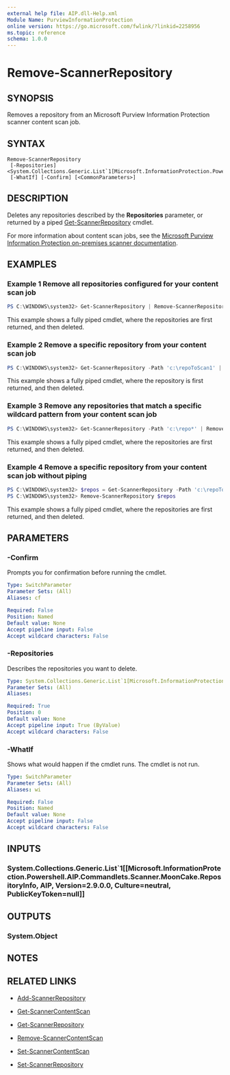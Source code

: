 ```yaml
---
external help file: AIP.dll-Help.xml
Module Name: PurviewInformationProtection
online version: https://go.microsoft.com/fwlink/?linkid=2258956
ms.topic: reference
schema: 1.0.0
---
```


# Remove-ScannerRepository

## SYNOPSIS
Removes a repository from an Microsoft Purview Information Protection scanner content scan job.

## SYNTAX

```
Remove-ScannerRepository
 [-Repositories] <System.Collections.Generic.List`1[Microsoft.InformationProtection.Powershell.AIP.Commandlets.Scanner.MoonCake.RepositoryInfo]>
 [-WhatIf] [-Confirm] [<CommonParameters>]
```

## DESCRIPTION
Deletes any repositories described by the **Repositories** parameter, or returned by a piped [Get-ScannerRepository](Get-ScannerRepository.md) cmdlet.

For more information about content scan jobs, see the [Microsoft Purview Information Protection on-premises scanner documentation](/information-protection/deploy-aip-scanner-configure-install#create-a-content-scan-job).

## EXAMPLES

### Example 1 Remove all repositories configured for your content scan job
```powershell
PS C:\WINDOWS\system32> Get-ScannerRepository | Remove-ScannerRepository
```

This example shows a fully piped cmdlet, where the repositories are first returned, and then deleted.

### Example 2 Remove a specific repository from your content scan job
```powershell
PS C:\WINDOWS\system32> Get-ScannerRepository -Path 'c:\repoToScan1' | Remove-ScannerRepository
```

This example shows a fully piped cmdlet, where the repository is first returned, and then deleted.

### Example 3 Remove any repositories that match a specific wildcard pattern from your content scan job
```powershell
PS C:\WINDOWS\system32> Get-ScannerRepository -Path 'c:\repo*' | Remove-ScannerRepository
```

This example shows a fully piped cmdlet, where the repositories are first returned, and then deleted.

### Example 4 Remove a specific repository from your content scan job without piping
```powershell
PS C:\WINDOWS\system32> $repos = Get-ScannerRepository -Path 'c:\repoToScan1'
PS C:\WINDOWS\system32> Remove-ScannerRepository $repos
```

This example shows a fully piped cmdlet, where the repositories are first returned, and then deleted.

## PARAMETERS

### -Confirm
Prompts you for confirmation before running the cmdlet.

```yaml
Type: SwitchParameter
Parameter Sets: (All)
Aliases: cf

Required: False
Position: Named
Default value: None
Accept pipeline input: False
Accept wildcard characters: False
```

### -Repositories
Describes the repositories you want to delete.

```yaml
Type: System.Collections.Generic.List`1[Microsoft.InformationProtection.Powershell.AIP.Commandlets.Scanner.MoonCake.RepositoryInfo]
Parameter Sets: (All)
Aliases:

Required: True
Position: 0
Default value: None
Accept pipeline input: True (ByValue)
Accept wildcard characters: False
```

### -WhatIf
Shows what would happen if the cmdlet runs.
The cmdlet is not run.

```yaml
Type: SwitchParameter
Parameter Sets: (All)
Aliases: wi

Required: False
Position: Named
Default value: None
Accept pipeline input: False
Accept wildcard characters: False
```

## INPUTS

### System.Collections.Generic.List`1[[Microsoft.InformationProtection.Powershell.AIP.Commandlets.Scanner.MoonCake.RepositoryInfo, AIP, Version=2.9.0.0, Culture=neutral, PublicKeyToken=null]]

## OUTPUTS

### System.Object
## NOTES

## RELATED LINKS

- [Add-ScannerRepository](Add-ScannerRepository.md)

- [Get-ScannerContentScan](Get-ScannerContentScan.md)

- [Get-ScannerRepository](Get-cannerRepository.md)

- [Remove-ScannerContentScan](Remove-ScannerContentScan.md)

- [Set-ScannerContentScan](Set-ScannerContentScan.md)

- [Set-ScannerRepository](Set-ScannerRepository.md)